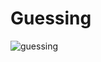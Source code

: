 # Guessing

![guessing](https://user-images.githubusercontent.com/76856697/147526167-902505fd-7c90-43e9-8909-d06e7a8fbe66.png)

